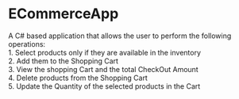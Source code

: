 # ECommerceApp
A C# based application that allows the user to perform the following operations:
<br>1. Select products only if they are available in the inventory
<br>2. Add them to the Shopping Cart
<br>3. View the shopping Cart and the total CheckOut Amount
<br>4. Delete products from the Shopping Cart 
<br>5. Update the Quantity of the selected products in the Cart</br>
